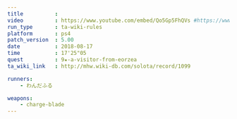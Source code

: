 ```yaml
---
title          :
video          : https://www.youtube.com/embed/Qo5Gp5FhQVs #https://www.youtube.com/watch?v=Qo5Gp5FhQVs
run_type       : ta-wiki-rules
platform       : ps4
patch_version  : 5.00
date           : 2018-08-17
time           : 17'25"05
quest          : 9★-a-visitor-from-eorzea
ta_wiki_link   : http://mhw.wiki-db.com/solota/record/1099

runners:
    - わんだふる

weapons:
    - charge-blade
---
```

